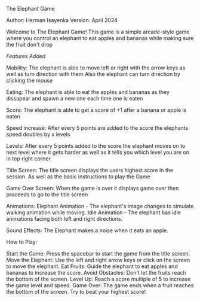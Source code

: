 The Elephant Game

Author: Herman Isayenka
Version: April 2024

Welcome to The Elephant Game! This game is a simple arcade-style game where you control an elephant to eat apples and bananas while making sure the fruit don't drop


*Features Added*

Mobility:
The elephant is able to move left or right with the arrow keys as well as turn direction with them
Also the elephant can turn direction by clicking the mouse

Eating:
The elephant is able to eat the apples and bananas as they dissapear and spawn a new one each time one is eaten

Score:
The elephant is able to get a score of +1 after a banana or apple is eaten

Speed increase:
After every 5 points are added to the score the elephants speed doubles by x levels

Levels:
After every 5 points added to the score the elephant moves on to next level where it gets harder as well as it tells you which level you are on in top right corner

Title Screen: 
The title screen displays the users highest score in the session. As well as the basic instructions to play the Game

Game Over Screen: When the game is over it displays game over then proceeds to go to the title screen

Animations:
Elephant Animation - The elephant's image changes to simulate walking animation while moving.
Idle Animation - The elephant has idle animations facing both left and right directions.

Sound Effects:
The Elephant makes a noise when it eats an apple.




How to Play:

Start the Game: Press the spacebar to start the game from the title screen.
Move the Elephant: Use the left and right arrow keys or click on the screen to move the elephant.
Eat Fruits: Guide the elephant to eat apples and bananas to increase the score.
Avoid Obstacles: Don't let the fruits reach the bottom of the screen.
Level Up: Reach a score multiple of 5 to increase the game level and speed.
Game Over: The game ends when a fruit reaches the bottom of the screen. Try to beat your highest score!
